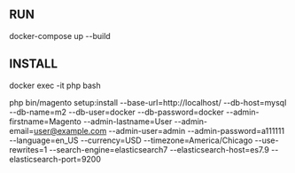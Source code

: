 ## RUN
docker-compose up --build

## INSTALL
docker exec -it php bash

php bin/magento setup:install --base-url=http://localhost/ --db-host=mysql --db-name=m2 --db-user=docker --db-password=docker --admin-firstname=Magento --admin-lastname=User --admin-email=user@example.com --admin-user=admin --admin-password=a111111 --language=en_US  --currency=USD --timezone=America/Chicago --use-rewrites=1 --search-engine=elasticsearch7 --elasticsearch-host=es7.9 --elasticsearch-port=9200